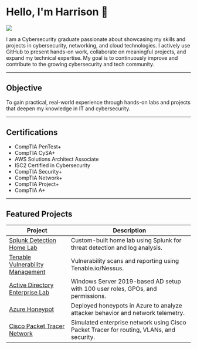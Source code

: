# Hello, I'm Harrison 👋
<a href="https://www.linkedin.com/in/harrison-knapp-175aes" target="_blank">
  <img src="https://img.shields.io/badge/-LinkedIn-0072b1?&style=for-the-badge&logo=linkedin&logoColor=white" />
</a>

I am a Cybersecurity graduate passionate about showcasing my skills and projects in cybersecurity, networking, and cloud technologies. I actively use GitHub to present hands-on work, collaborate on meaningful projects, and expand my technical expertise. My goal is to continuously improve and contribute to the growing cybersecurity and tech community.

---

##  Objective

To gain practical, real-world experience through hands-on labs and projects that deepen my knowledge in IT and cybersecurity.

---

##  Certifications

- CompTIA PenTest+
- CompTIA CySA+
- AWS Solutions Architect Associate
- ISC2 Certified in Cybersecurity
- CompTIA Security+
- CompTIA Network+
- CompTIA Project+
- CompTIA A+

---

##  Featured Projects

| Project | Description |
|--------|-------------|
| [Splunk Detection Home Lab](https://github.com/hknapp518/Detection-HomeLab) | Custom-built home lab using Splunk for threat detection and log analysis. |
| [Tenable Vulnerability Management](https://github.com/hknapp518/Tenable-Vulnerability-Managment) | Vulnerability scans and reporting using Tenable.io/Nessus. |
| [Active Directory Enterprise Lab](https://github.com/hknapp518/Active-Directory) | Windows Server 2019-based AD setup with 100 user roles, GPOs, and permissions. |
| [Azure Honeypot](https://github.com/hknapp518/AzureHoneyPot) | Deployed honeypots in Azure to analyze attacker behavior and network telemetry. |
| [Cisco Packet Tracer Network](https://github.com/hknapp518/Cisco-Packet-Tracer-Network) | Simulated enterprise network using Cisco Packet Tracer for routing, VLANs, and security. |



